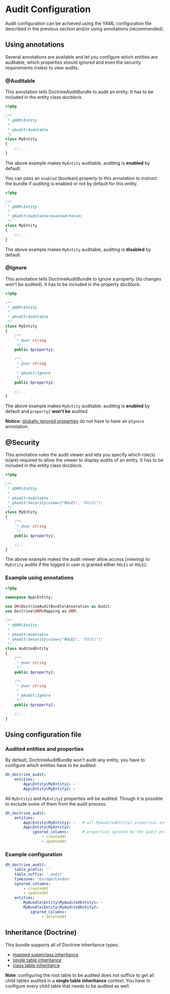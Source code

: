 # Audit Configuration

Audit configuration can be achieved using the YAML configuration file described in the previous section 
and/or using annotations (recommended).


## Using annotations
Several annotations are available and let you configure which entities are auditable, 
which properties should ignored and even the security requirements (roles) to view audits.

### @Auditable
This annotation tells DoctrineAuditBundle to audit an entity. It has to be included in the entity class docblock.
```php
<?php

/**
 * @ORM\Entity
 *
 * @Audit\Auditable
 */
class MyEntity
{
    //...
}
```
The above example makes `MyEntity` auditable, auditing is **enabled** by default.

You can pass an `enabled` (boolean) property to this annotation to instruct the bundle if auditing is
enabled or not by default for this entity. 
```php
<?php

/**
 * @ORM\Entity
 *
 * @Audit\Auditable(enabled=false)
 */
class MyEntity
{
    //...
}
```
The above example makes `MyEntity` auditable, auditing is **disabled** by default.


### @Ignore
This annotation tells DoctrineAuditBundle to ignore a property (its changes won't be audited).
It has to be included in the property docblock.
```php
<?php

/**
 * @ORM\Entity
 *
 * @Audit\Auditable
 */
class MyEntity
{
    /**
     * @var string
     */
    public $property1;

    /**
     * @var string
     *
     * @Audit\Ignore
     */
    public $property2;

    //...
}
```
The above example makes `MyEntity` auditable, auditing is **enabled** by default and `property2` 
**won't be** audited.

**Notice:** [globally ignored properties](20-general-configuration.md#ignored-properties-globally) 
do not have to have an `@Ignore` annotation.


## @Security
This annotation rules the audit viewer and lets you specify which role(s) is(are) required to allow
the viewer to display audits of an entity. It has to be included in the entity class docblock.
```php
<?php

/**
 * @ORM\Entity
 *
 * @Audit\Auditable
 * @Audit\Security(view={"ROLE1", "ROLE2"})
 */
class MyEntity
{
    /**
     * @var string
     */
    public $property1;

    //...
}
```
The above example makes the audit viewer allow access (viewing) to `MyEntity` audits if 
the logged in user is granted either `ROLE1` or `ROLE2`.


### Example using annotations
```php
<?php

namespace App\Entity;

use DH\DoctrineAuditBundle\Annotation as Audit;
use Doctrine\ORM\Mapping as ORM;

/**
 * @ORM\Entity
 *
 * @Audit\Auditable
 * @Audit\Security(view={"ROLE1", "ROLE2"})
 */
class AuditedEntity
{
    /**
     * @var string
     */
    public $property1;

    /**
     * @var string
     *
     * @Audit\Ignore
     */
    public $property2;

    //...
}
```


## Using configuration file

### Audited entities and properties
By default, DoctrineAuditBundle won't audit any entity, you have to configure which entities 
have to be audited.

```yaml
dh_doctrine_audit:
    entities:
        App\Entity\MyEntity1: ~
        App\Entity\MyEntity2: ~
```

All `MyEntity1` and `MyEntity2` properties will be audited. 
Though it is possible to exclude some of them from the audit process.

```yaml
dh_doctrine_audit:
    entities:
        App\Entity\MyEntity1: ~   # all MyAuditedEntity1 properties are audited
        App\Entity\MyEntity2:
            ignored_columns:      # properties ignored by the audit process
                - createdAt
                - updatedAt
```


### Example configuration
```yaml
dh_doctrine_audit:
    table_prefix: ''
    table_suffix: '_audit'
    timezone: 'Europe/London'
    ignored_columns:
        - createdAt
        - updatedAt
    entities:
        MyBundle\Entity\MyAuditedEntity1: ~
        MyBundle\Entity\MyAuditedEntity2:
           ignored_columns:
                - deletedAt
```


## Inheritance (Doctrine)

This bundle supports all of Doctrine inheritance types:
 - [mapped superclass inheritance](https://www.doctrine-project.org/projects/doctrine-orm/en/2.6/reference/inheritance-mapping.html#mapped-superclasses)
 - [single table inheritance](https://www.doctrine-project.org/projects/doctrine-orm/en/2.6/reference/inheritance-mapping.html#single-table-inheritance)
 - [class table inheritance](https://www.doctrine-project.org/projects/doctrine-orm/en/2.6/reference/inheritance-mapping.html#class-table-inheritance)


**Note**: configuring the root table to be audited does not suffice to get all child tables audited in a 
**single table inheritance** context. You have to configure every child table that needs to be audited as well.
